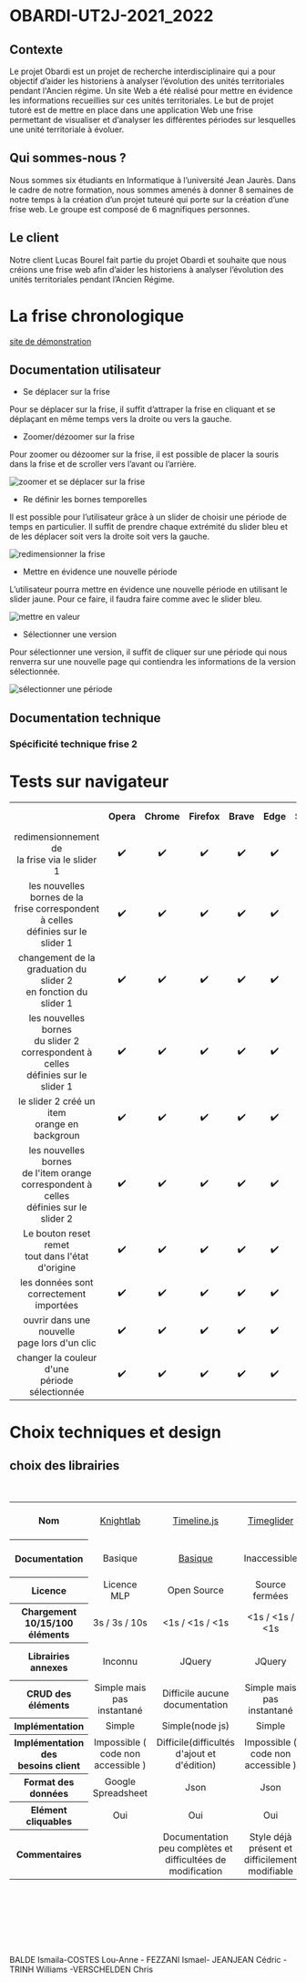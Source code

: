 # OBARDI-UT2J-2021_2022

## Contexte
Le projet Obardi est un projet de recherche interdisciplinaire qui a pour objectif d’aider les historiens à analyser l’évolution des unités territoriales pendant l'Ancien régime. Un site Web a été réalisé pour mettre en évidence les informations recueillies sur ces unités territoriales. Le but de projet tutoré est de mettre en place dans une application Web une frise permettant de visualiser et d’analyser les différentes périodes sur lesquelles une unité territoriale à évoluer.
## Qui sommes-nous ? 
Nous sommes six étudiants en Informatique à l’université Jean Jaurès. Dans le cadre de notre formation, nous sommes amenés à donner 8 semaines de notre temps à la création d’un projet tuteuré qui porte sur la création d’une frise web. 
Le groupe est composé de 6 magnifiques personnes.
## Le client
Notre client Lucas Bourel fait partie du projet Obardi et souhaite que nous créions une frise web afin d’aider les historiens à analyser l’évolution des unités territoriales pendant l’Ancien Régime.


# La frise chronologique

[site de démonstration](https://chrisverschelden.github.io/OBARDI-UT2J-2021_2022/)

## Documentation utilisateur

- Se déplacer sur la frise

Pour se déplacer sur la frise, il suffit d’attraper la frise en cliquant et se déplaçant en même temps vers la droite ou vers la gauche. 

- Zoomer/dézoomer sur la frise 

Pour zoomer ou dézoomer sur la frise, il est possible de placer la souris dans la frise et de scroller vers l’avant ou l’arrière.


![zoomer et se déplacer sur la frise](https://media.giphy.com/media/CrTQ7r0OwwYwMHF6uN/giphy.gif)

- Re définir les bornes temporelles 

Il est possible pour l’utilisateur grâce à un slider de choisir une période de temps en particulier. Il suffit de prendre chaque extrémité du slider bleu et de les déplacer soit vers la droite soit vers la gauche.


![redimensionner la frise](https://media.giphy.com/media/Dz2mOh68QvOxBAeGTL/giphy.gif)

- Mettre en évidence une nouvelle période

L’utilisateur pourra mettre en évidence une nouvelle période en utilisant le slider jaune. Pour ce faire, il faudra faire comme avec le slider bleu. 


![mettre en valeur](https://media.giphy.com/media/ndEaLJv56kL8t0EJSa/giphy.gif)

- Sélectionner une version 

Pour sélectionner une version, il suffit de cliquer sur une période qui nous renverra sur une nouvelle page qui contiendra les informations de la version sélectionnée. 


![sélectionner une période](https://media.giphy.com/media/duJYe6eweCLUK2280R/giphy.gif)

## Documentation technique


### Spécificité technique frise 2


# Tests sur navigateur

<table style="text-align: center;">
    <tr>
        <th> </th> <th> Opera </th> <th> Chrome </th> <th> Firefox </th> <th> Brave </th> <th> Edge </th> <th> Safari </th> <th> Chrome <br> android</th>
    </tr>
    <tr>
        <td> 
            redimensionnement de <br>
            la frise via le slider 1 
        </td>
        <td> ✔️ </td>
        <td> ✔️ </td>
        <td> ✔️ </td>
        <td> ✔️ </td>
        <td> ✔️ </td>
        <td> ✔️ </td>
        <td> ✔️ </td>
    </tr>
    <tr>
        <td> 
            les nouvelles bornes de la <br>
            frise correspondent à celles <br>
            définies sur le slider 1 <br> 
        </td>
        <td> ✔️ </td>
        <td> ✔️ </td>
        <td> ✔️ </td>
        <td> ✔️ </td>
        <td> ✔️ </td>
        <td> ✔️ </td>
        <td> ✔️ </td>
    </tr>
    <tr>
        <td> 
            changement de la <br>
            graduation du slider 2 <br>
            en fonction du slider 1 <br>
        </td>
        <td> ✔️ </td>
        <td> ✔️ </td>
        <td> ✔️ </td>
        <td> ✔️ </td>
        <td> ✔️ </td>
        <td> ✔️ </td>
        <td> ✔️ </td>
    </tr>
    <tr>
        <td> 
            les nouvelles bornes <br>
            du slider 2 <br>
            correspondent à celles <br>
            définies sur le slider 1 <br>
        </td>
        <td> ✔️ </td>
        <td> ✔️ </td>
        <td> ✔️ </td>
        <td> ✔️ </td>
        <td> ✔️ </td>
        <td> ✔️ </td>
        <td> ✔️ </td>
    </tr>
    <tr>
        <td> 
            le slider 2 créé un item <br>
            orange en backgroun <br>
        </td>
        <td> ✔️ </td>
        <td> ✔️ </td>
        <td> ✔️ </td>
        <td> ✔️ </td>
        <td> ✔️ </td>
        <td> ✔️ </td>
        <td> ✔️ </td>
    </tr>
    <tr>
        <td> 
            les nouvelles bornes <br>
            de l'item orange <br>
            correspondent à celles <br>
            définies sur le slider 2  <br>
        </td>
        <td> ✔️ </td>
        <td> ✔️ </td>
        <td> ✔️ </td>
        <td> ✔️ </td>
        <td> ✔️ </td>
        <td> ✔️ </td>
        <td> ✔️ </td>
    </tr>
    <tr>
        <td> 
            Le bouton reset remet <br>
            tout dans l'état d'origine <br>
        </td>
        <td> ✔️ </td>
        <td> ✔️ </td>
        <td> ✔️ </td>
        <td> ✔️ </td>
        <td> ✔️ </td>
        <td> ✔️ </td>
        <td> ✔️ </td>
    </tr>
    <tr>
        <td> 
            les données sont <br>
            correctement importées <br>
        </td>
        <td> ✔️ </td>
        <td> ✔️ </td>
        <td> ✔️ </td>
        <td> ✔️ </td>
        <td> ✔️ </td>
        <td> ✔️ </td>
        <td> ✔️ </td>
    </tr>
        <td> 
            ouvrir dans une nouvelle <br>
            page lors d'un clic <br>
        </td>
        <td> ✔️ </td>
        <td> ✔️ </td>
        <td> ✔️ </td>
        <td> ✔️ </td>
        <td> ✔️ </td>
        <td> ✔️ </td>
        <td> ✔️ </td>
    </tr>
        <td> 
            changer la couleur d'une  <br>
            période sélectionnée <br>
        </td>
        <td> ✔️ </td>
        <td> ✔️ </td>
        <td> ✔️ </td>
        <td> ✔️ </td>
        <td> ✔️ </td>
        <td> ✔️ </td>
        <td> ✔️ </td>
    </tr>
</table>

# Choix techniques et design

## choix des librairies

<br>
<table style="text-align: center;">
    <tr>
        <th> Nom </th> 
        <td> <a href="https://timeline.knightlab.com/"> Knightlab </a> </td>
        <td> <a href="https://ilkeryilmaz.github.io/timelinejs/"> Timeline.js </a> </td>
        <td> <a href="https://avo.alaska.edu/includes/js/timeglider/kitchen_sink.html"> Timeglider </a> </td>
        <td> <a href="https://vuejsexamples.com/a-simple-timeline-component-for-vue/"> Vue-Timeline-Component </a> </td>
        <td> <a href="http://propublica.github.io/timeline-setter/"> Timeline setter </a> </td>
        <td> <a href="http://www.simile-widgets.org/timeline/"> Simile widget timeline </a> </td>
        <td> <a href="https://visjs.github.io/vis-timeline/examples/timeline/"> Vis.js </a> </td>
    </tr>
    <tr>
        <th> Documentation </th>
        <td> Basique </td>
        <td> <a href="https://ilkeryilmaz.github.io/timelinejs/"> Basique </a> </td>
        <td> Inaccessible </td>
        <td> Très basiques (10 lignes) </td>
        <td> <a href="https://http://propublica.github.io/timeline-setter/documentation/index.html"> Basique </a> </td>
        <td> Basique </td>
        <td> <a href="https://visjs.github.io/vis-timeline/docs/timeline/"> Très Détaillée </a> </td>
    </tr>
    <tr>
        <th> Licence </th>
        <td> Licence MLP </td>
        <td> Open Source </td>
        <td> Source fermées </td>
        <td> Open Source </td>
        <td> Open Source </td>
        <td> Licence BSD</td>
        <td> Licence MIT </td>
    </tr>
    <tr>
        <th> Chargement 10/15/100 <br> éléments </th>
        <td> 3s / 3s / 10s   </td>
        <td> <1s / <1s / <1s </td>
        <td> <1s / <1s / <1s </td>
        <td> <1s / <1s / <1s </td>
        <td> <1s / <1s / <1s </td>
        <td> <1s / <1s / <1s </td>
        <td> <1s / <1s / <1s </td>
    </tr>
    <tr>
        <th> Librairies annexes </th>
        <td> Inconnu </td>
        <td> JQuery </td>
        <td> JQuery </td>
        <td> aucune </td>
        <td> TableFu / Underscore / JQuery </td>
        <td> aucune </td>
        <td> aucune </td>
    </tr>
    <tr>
        <th> CRUD des éléments </th> 
        <td> Simple mais pas instantané </td>
        <td> Difficile aucune documentation </td>
        <td> Simple mais pas instantané </td>
        <td> Simple mais pas instantané </td>
        <td> Simple mais pas instantané </td>
        <td> Simple mais pas instantané </td>
        <td> Simple mais est instantané </td>
    </tr>
    <tr>
        <th> Implémentation </th>
        <td> Simple </td>
        <td> Simple(node js) </td>
        <td> Simple </td>
        <td> Simple </td>
        <td> Difficile </td>
        <td> Simple </td>
        <td> Simple </td>
    </tr>
    <tr>
        <th> Implémentation des <br> besoins client</th>
        <td> Impossible ( code non accessible ) </td>
        <td> Difficile(difficultés d'ajout et d'édition)</td>
        <td> Impossible ( code non accessible ) </td>
        <td> Facile </td>
        <td> Difficile(difficultés d'ajout et d'édition) </td>
        <td> Difficile </td>
        <td> Facile </td>
    </tr> 
    <tr>
        <th> Format des <br> données</th>
        <td> Google Spreadsheet </td>
        <td> Json </td>
        <td> Json </td>
        <td> Json </td>
        <td> CSV  </td>
        <td> Json </td>
        <td> Json </td>
    </tr>
    <tr>
        <th> Elément cliquables </th>
        <td> Oui </td>
        <td> Oui </td>
        <td> Oui </td>
        <td> Non </td>
        <td> Oui </td>
        <td> Oui </td>
        <td> Oui </td>
    </tr>
    <tr>
        <th> Commentaires </th>
        <td> </td>
        <td> Documentation peu complètes et difficultées de modification </td>
        <td> Style déjà présent et difficilement modifiable </td>
        <td> Pas assez complet et peu modifiable </td>
        <td> Documentation sur l'installation pas assez précise </td>
        <td> </td>
        <td> Facilement modifiable </td>
    </tr>
</table>

<br>
<br>
<br>
<br>
<br>
<br>

BALDE Ismaila-COSTES Lou-Anne - FEZZANI Ismael- JEANJEAN Cédric -TRINH Williams -VERSCHELDEN Chris